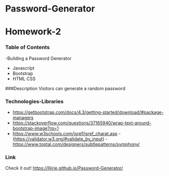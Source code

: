 # Password-Generator
# Homework-2
### Table of Contents
-Building a Password Generator
- Javascript
- Bootstrap
- HTML
CSS

###Description
Visitors can generate a random password

### Technologies-Libraries
- https://getbootstrap.com/docs/4.3/getting-started/download/#package-managers
- https://stackoverflow.com/questions/37165940/wrap-text-around-bootstrap-image?rq=1 
- https://www.w3schools.com/jsref/jsref_charat.asp
-(https://validator.w3.org/#validate_by_input)
-https://www.toptal.com/designers/subtlepatterns/symphony/



### Link
Check it out!
 https://lljirie.github.io/Password-Generator/



